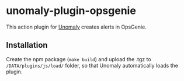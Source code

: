 # unomaly-plugin-opsgenie

This action plugin for [Unomaly](https://unomaly.com/) creates alerts in
OpsGenie.

## Installation

Create the npm package (`make build`) and upload the .tgz to
`/DATA/plugins/js/load/` folder, so that Unomaly automatically loads the plugin.
